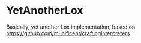 # YetAnotherLox
Basically, yet another Lox implementation, based on https://github.com/munificent/craftinginterpreters
